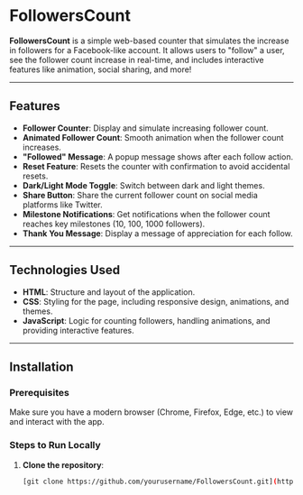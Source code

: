 # FollowersCount

**FollowersCount** is a simple web-based counter that simulates the increase in followers for a Facebook-like account. It allows users to "follow" a user, see the follower count increase in real-time, and includes interactive features like animation, social sharing, and more!

---

## Features

- **Follower Counter**: Display and simulate increasing follower count.
- **Animated Follower Count**: Smooth animation when the follower count increases.
- **"Followed" Message**: A popup message shows after each follow action.
- **Reset Feature**: Resets the counter with confirmation to avoid accidental resets.
- **Dark/Light Mode Toggle**: Switch between dark and light themes.
- **Share Button**: Share the current follower count on social media platforms like Twitter.
- **Milestone Notifications**: Get notifications when the follower count reaches key milestones (10, 100, 1000 followers).
- **Thank You Message**: Display a message of appreciation for each follow.

---

## Technologies Used

- **HTML**: Structure and layout of the application.
- **CSS**: Styling for the page, including responsive design, animations, and themes.
- **JavaScript**: Logic for counting followers, handling animations, and providing interactive features.

---

## Installation

### Prerequisites

Make sure you have a modern browser (Chrome, Firefox, Edge, etc.) to view and interact with the app.

### Steps to Run Locally

1. **Clone the repository**:
   ```bash
   [git clone https://github.com/yourusername/FollowersCount.git](https://github.com/CollinsEz34/FollowersCount.git)
